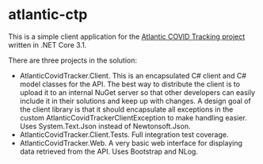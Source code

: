 # atlantic-ctp
This is a simple client application for the [Atlantic COVID Tracking project](https://covidtracking.com/) written in .NET Core 3.1.

There are three projects in the solution:
- AtlanticCovidTracker.Client. This is an encapsulated C# client and C# model classes for the API. The best way to distribute the client is to upload it to an internal NuGet server so that other developers can easily include it in their solutions and keep up with changes. A design goal of the client library is that it should encapsulate all exceptions in the custom AtlanticCovidTrackerClientException to make handling easier. Uses System.Text.Json instead of Newtonsoft.Json.
- AtlanticCovidTracker.Client.Tests. Full integration test coverage.
- AtlanticCovidTracker.Web. A very basic web interface for displaying data retrieved from the API. Uses Bootstrap and NLog.
